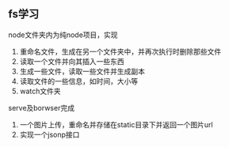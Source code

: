 ## fs学习
node文件夹内为纯node项目，实现
1. 重命名文件，生成在另一个文件夹中，并再次执行时删除那些文件
2. 读取一个文件并向其插入一些东西
3. 生成一些文件，读取一些文件并生成副本
4. 读取文件的一些信息，如时间，大小等
5. watch文件夹

serve及borwser完成
1. 一个图片上传，重命名并存储在static目录下并返回一个图片url
2. 实现一个jsonp接口
